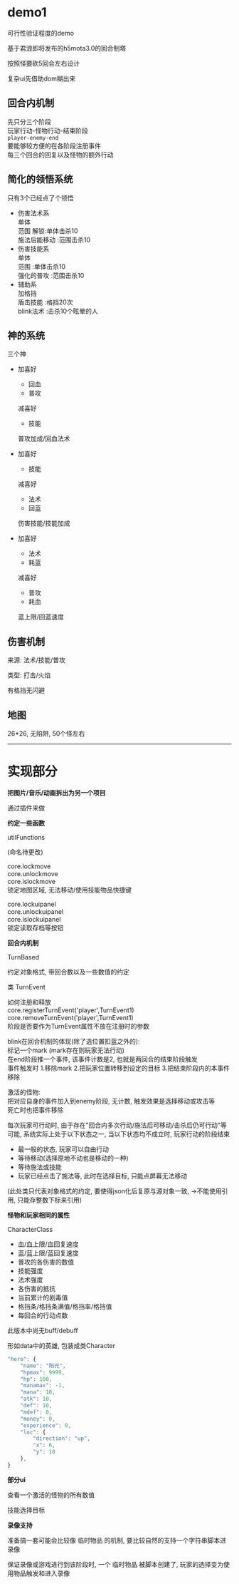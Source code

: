 # demo1

可行性验证程度的demo

基于君浪即将发布的h5mota3.0的回合制塔

按照怪要砍5回合左右设计

复杂ui先借助dom糊出来

## 回合内机制  

先只分三个阶段  
玩家行动-怪物行动-结束阶段  
`player-enemy-end`  
要能够较方便的在各阶段注册事件  
每三个回合的回复以及怪物的额外行动  

## 简化的领悟系统  

只有3个已经点了个领悟  
- 伤害法术系  
  单体  
  范围 解锁:单体击杀10  
  施法后能移动 :范围击杀10  
- 伤害技能系  
  单体  
  范围 :单体击杀10   
  强化的普攻 :范围击杀10  
- 辅助系  
  加格挡  
  盾击技能 :格挡20次  
  blink法术 :击杀10个眩晕的人  

## 神的系统  

三个神  

- 加喜好
  + 回血
  + 普攻

  减喜好
  + 技能

  普攻加成/回血法术

- 加喜好
  + 技能

  减喜好
  + 法术
  + 回蓝

  伤害技能/技能加成

- 加喜好
  + 法术
  + 耗蓝

  减喜好
  + 普攻
  + 耗血

  蓝上限/回蓝速度

## 伤害机制

来源: 法术/技能/普攻  

类型: 打击/火焰  

有格挡无闪避

## 地图

26*26, 无陷阱, 50个怪左右

---

# 实现部分

**把图片/音乐/动画拆出为另一个项目**

通过插件来做

**约定一些函数**

utilFunctions

(命名待更改)

core.lockmove  
core.unlockmove  
core.islockmove  
锁定地图区域, 无法移动/使用技能物品快捷键

core.lockuipanel  
core.unlockuipanel  
core.islockuipanel  
锁定读取存档等按钮



**回合内机制**

TurnBased

约定对象格式, 带回合数以及一些数值的约定

类 TurnEvent

如何注册和释放  
core.registerTurnEvent('player',TurnEvent1)  
core.removeTurnEvent('player',TurnEvent1)  
阶段是否要作为TurnEvent属性不放在注册时的参数

blink在回合机制的体现(除了选位置扣蓝之外的):  
标记一个mark (mark存在则玩家无法行动)  
在end阶段推一个事件, 该事件计数是2, 也就是两回合的结束阶段触发  
事件触发时 1.移除mark 2.把玩家位置转移到设定的目标 3.把结束阶段内的本事件移除

激活的怪物:  
把对应自身的事件加入到enemy阶段, 无计数, 触发效果是选择移动或攻击等  
死亡时也把事件移除  

每次玩家可行动时, 由于存在"回合内多次行动/施法后可移动/击杀后仍可行动"等可能, 系统实际上处于以下状态之一, 当以下状态均不成立时, 玩家行动的阶段结束
+ 最一般的状态, 玩家可以自由行动
+ 等待移动(选择原地不动也是移动的一种)
+ 等待施法或技能
+ 玩家已经点击了施法等, 此时在选择目标, 只能点屏幕无法移动

(此处类只代表对象格式的约定, 要使得json化后复原与源对象一致, -\>不能使用引用, 只能存整数下标来引用)

**怪物和玩家相同的属性**

CharacterClass

+ 血/血上限/血回复速度
+ 蓝/蓝上限/蓝回复速度
+ 普攻的各伤害的数值
+ 技能强度
+ 法术强度
+ 各伤害的抵抗
+ 当前累计的剧毒值
+ 格挡条/格挡条满值/格挡率/格挡值
+ 每回合的行动点数

此版本中尚无buff/debuff

形如data中的英雄, 包装成类Character

```js
"hero": {
    "name": "阳光",
    "hpmax": 9999,
    "hp": 100,
    "manamax": -1,
    "mana": 10,
    "atk": 10,
    "def": 10,
    "mdef": 0,
    "money": 0,
    "experience": 0,
    "loc": {
        "direction": "up",
        "x": 6,
        "y": 10
    },
}
```

**部分ui**

查看一个激活的怪物的所有数值

技能选择目标

**录像支持**

准备搞一套可能会比较像 临时物品 的机制, 要比较自然的支持一个字符串脚本进录像

保证录像或游戏进行到该阶段时, 一个 临时物品 被脚本创建了, 玩家的选择变为使用物品触发和进入录像